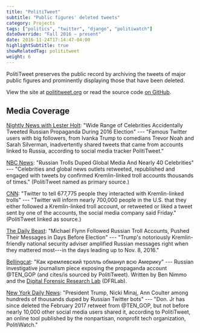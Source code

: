 ```yaml
---
title: "PolitiTweet"
subtitle: "Public figures' deleted tweets"
category: Projects
tags: ["politics", "twitter", "django", "politiwatch"]
dateOverride: "Fall 2016 – present"
date: 2016-11-24T17:14:47-04:00
highlightSubtitle: true
showRelatedTag: polititweet
weight: 6
---
```


PolitiTweet preserves the public record by archiving the tweets of major public figures and prominently displaying those that have been deleted.

View the site at [polititweet.org](https://polititweet.org) or read the source code [on GitHub](https://github.com/milesmcc/polititweet).

## Media Coverage

[Nightly News with Lester Holt](https://www.nbcnews.com/nightly-news/video/wide-range-of-celebrities-accidentally-tweeted-russian-propaganda-during-2016-election-1087414339671): "Wide Range of Celebrities Accidentally Tweeted Russian Propaganda During 2016 Election" --- "Famous Twitter users with big followers, from Ivanka Trump to comedians Trevor Noah and Sarah Silverman, inadvertently shared tweets that came from accounts linked to Russia, according to social media tracker PolitiTweet."

[NBC News](https://www.nbcnews.com/tech/social-media/trump-other-politicians-celebs-shared-boosted-russian-troll-tweets-n817036): "Russian Trolls Duped Global Media And Nearly 40 Celebrities" --- "Celebrities and global news outlets retweeted, republished and engaged with tweets by confirmed Kremlin-linked troll accounts thousands of times." (PolitiTweet named as primary source.)

[CNN](http://money.cnn.com/2018/01/19/media/twitter-internet-research-agency-accounts/): "Twitter to tell 677,775 people they interacted with Kremlin-linked trolls" --- "Twitter will inform nearly 700,000 people in the U.S. that they either followed a Kremlin-linked troll account, or retweeted or liked a tweet sent by one of the accounts, the social media company said Friday." (PolitiTweet linked as source.)

[The Daily Beast](https://www.thedailybeast.com/michael-flynn-followed-russian-troll-accounts-pushed-their-messages-in-days-before-election): "Michael Flynn Followed Russian Troll Accounts, Pushed Their Messages in Days Before Election" --- "Trump's notoriously Kremlin-friendly national security adviser amplified Russian messages right when they mattered most---in the days leading up to Nov. 8, 2016."

[Bellingcat](https://ru.bellingcat.com/novosti/russia/2017/12/03/tengop/): "Как кремлевский тролль обманул всю Америку" --- Russian investigative journalism piece exposing the propaganda account @TEN_GOP (and cites/is sourced by PolitiTweet). Written by Ben Nimmo and the [Digital Forensic Research Lab](https://ru.bellingcat.com/author/dfrlab/) (DFRLab).

[New York Daily News](http://www.nydailynews.com/news/national/trump-nicki-minaj-thousand-duped-russian-twitter-bots-article-1.3825400): "President Trump, Nicki Minaj, Ann Coulter among hundreds of thousands duped by Russian Twitter bots" --- "Don. Jr has since deleted the February 2017 retweet from @TEN_GOP, but not before nearly 10,000 other social media users shared it, according to PolitiTweet, an online tool published by the nonpartisan, nonprofit tech organization, PolitiWatch."

